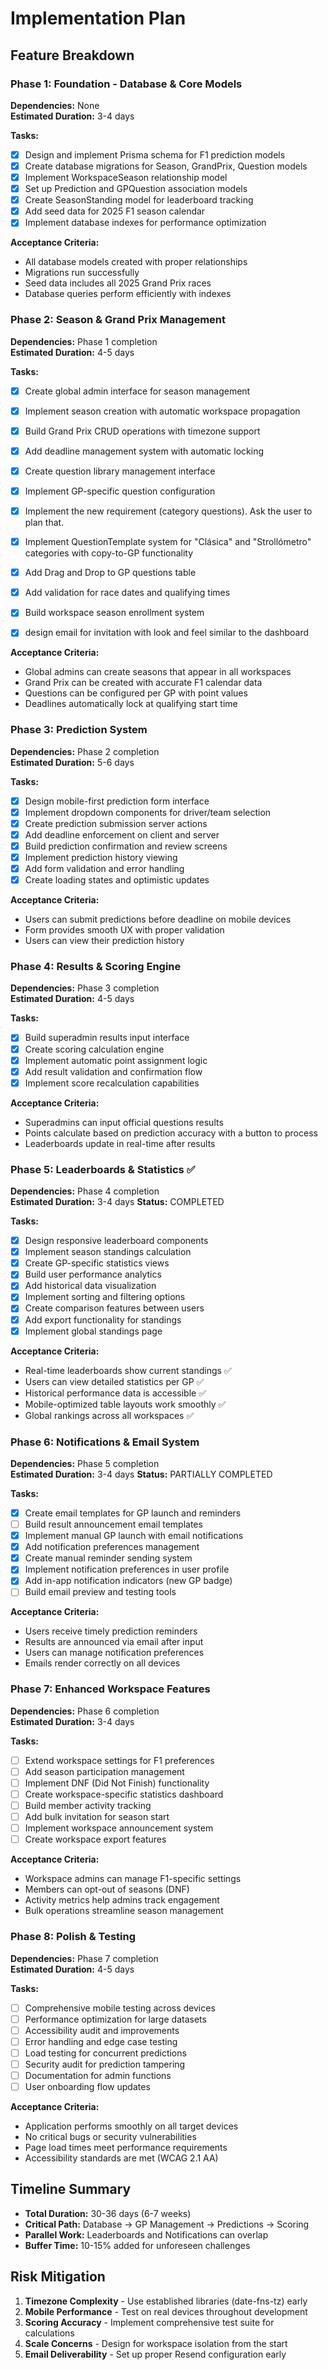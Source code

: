 # Implementation Plan

## Feature Breakdown

### Phase 1: Foundation - Database & Core Models
**Dependencies:** None  
**Estimated Duration:** 3-4 days

**Tasks:**
- [x] Design and implement Prisma schema for F1 prediction models
- [x] Create database migrations for Season, GrandPrix, Question models
- [x] Implement WorkspaceSeason relationship model
- [x] Set up Prediction and GPQuestion association models
- [x] Create SeasonStanding model for leaderboard tracking
- [x] Add seed data for 2025 F1 season calendar
- [x] Implement database indexes for performance optimization

**Acceptance Criteria:**
- All database models created with proper relationships
- Migrations run successfully
- Seed data includes all 2025 Grand Prix races
- Database queries perform efficiently with indexes

### Phase 2: Season & Grand Prix Management
**Dependencies:** Phase 1 completion  
**Estimated Duration:** 4-5 days

**Tasks:**
- [x] Create global admin interface for season management
- [x] Implement season creation with automatic workspace propagation
- [x] Build Grand Prix CRUD operations with timezone support
- [x] Add deadline management system with automatic locking
- [x] Create question library management interface
- [x] Implement GP-specific question configuration
- [x] Implement the new requirement (category questions). Ask the user to plan that.
- [x] Implement QuestionTemplate system for "Clásica" and "Strollómetro" categories with copy-to-GP functionality
- [x] Add Drag and Drop to GP questions table
- [x] Add validation for race dates and qualifying times
- [x] Build workspace season enrollment system
- [x] design email for invitation with look and feel similar to the dashboard


**Acceptance Criteria:**
- Global admins can create seasons that appear in all workspaces
- Grand Prix can be created with accurate F1 calendar data
- Questions can be configured per GP with point values
- Deadlines automatically lock at qualifying start time

### Phase 3: Prediction System
**Dependencies:** Phase 2 completion  
**Estimated Duration:** 5-6 days

**Tasks:**
- [x] Design mobile-first prediction form interface
- [x] Implement dropdown components for driver/team selection
- [x] Create prediction submission server actions
- [x] Add deadline enforcement on client and server
- [x] Build prediction confirmation and review screens
- [x] Implement prediction history viewing
- [x] Add form validation and error handling
- [x] Create loading states and optimistic updates

**Acceptance Criteria:**
- Users can submit predictions before deadline on mobile devices
- Form provides smooth UX with proper validation
- Users can view their prediction history

### Phase 4: Results & Scoring Engine
**Dependencies:** Phase 3 completion  
**Estimated Duration:** 4-5 days

**Tasks:**
- [x] Build superadmin results input interface
- [x] Create scoring calculation engine
- [x] Implement automatic point assignment logic
- [x] Add result validation and confirmation flow
- [x] Implement score recalculation capabilities

**Acceptance Criteria:**
- Superadmins can input official questions results
- Points calculate based on prediction accuracy with a button to process
- Leaderboards update in real-time after results

### Phase 5: Leaderboards & Statistics ✅
**Dependencies:** Phase 4 completion  
**Estimated Duration:** 3-4 days
**Status:** COMPLETED

**Tasks:**
- [x] Design responsive leaderboard components
- [x] Implement season standings calculation
- [x] Create GP-specific statistics views
- [x] Build user performance analytics
- [x] Add historical data visualization
- [x] Implement sorting and filtering options
- [x] Create comparison features between users
- [x] Add export functionality for standings
- [x] Implement global standings page

**Acceptance Criteria:**
- Real-time leaderboards show current standings ✅
- Users can view detailed statistics per GP ✅
- Historical performance data is accessible ✅
- Mobile-optimized table layouts work smoothly ✅
- Global rankings across all workspaces ✅

### Phase 6: Notifications & Email System
**Dependencies:** Phase 5 completion  
**Estimated Duration:** 3-4 days
**Status:** PARTIALLY COMPLETED

**Tasks:**
- [x] Create email templates for GP launch and reminders
- [ ] Build result announcement email templates
- [x] Implement manual GP launch with email notifications
- [x] Add notification preferences management
- [x] Create manual reminder sending system
- [x] Implement notification preferences in user profile
- [x] Add in-app notification indicators (new GP badge)
- [ ] Build email preview and testing tools

**Acceptance Criteria:**
- Users receive timely prediction reminders
- Results are announced via email after input
- Users can manage notification preferences
- Emails render correctly on all devices

### Phase 7: Enhanced Workspace Features
**Dependencies:** Phase 6 completion  
**Estimated Duration:** 3-4 days

**Tasks:**
- [ ] Extend workspace settings for F1 preferences
- [ ] Add season participation management
- [ ] Implement DNF (Did Not Finish) functionality
- [ ] Create workspace-specific statistics dashboard
- [ ] Build member activity tracking
- [ ] Add bulk invitation for season start
- [ ] Implement workspace announcement system
- [ ] Create workspace export features

**Acceptance Criteria:**
- Workspace admins can manage F1-specific settings
- Members can opt-out of seasons (DNF)
- Activity metrics help admins track engagement
- Bulk operations streamline season management

### Phase 8: Polish & Testing
**Dependencies:** Phase 7 completion  
**Estimated Duration:** 4-5 days

**Tasks:**
- [ ] Comprehensive mobile testing across devices
- [ ] Performance optimization for large datasets
- [ ] Accessibility audit and improvements
- [ ] Error handling and edge case testing
- [ ] Load testing for concurrent predictions
- [ ] Security audit for prediction tampering
- [ ] Documentation for admin functions
- [ ] User onboarding flow updates

**Acceptance Criteria:**
- Application performs smoothly on all target devices
- No critical bugs or security vulnerabilities
- Page load times meet performance requirements
- Accessibility standards are met (WCAG 2.1 AA)

## Timeline Summary

- **Total Duration:** 30-36 days (6-7 weeks)
- **Critical Path:** Database → GP Management → Predictions → Scoring
- **Parallel Work:** Leaderboards and Notifications can overlap
- **Buffer Time:** 10-15% added for unforeseen challenges

## Risk Mitigation

1. **Timezone Complexity** - Use established libraries (date-fns-tz) early
2. **Mobile Performance** - Test on real devices throughout development
3. **Scoring Accuracy** - Implement comprehensive test suite for calculations
4. **Scale Concerns** - Design for workspace isolation from the start
5. **Email Deliverability** - Set up proper Resend configuration early